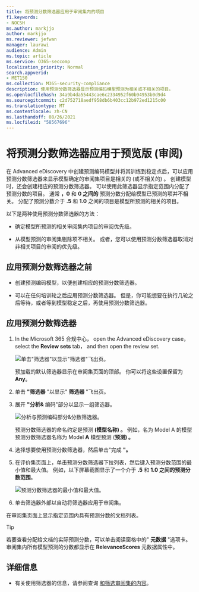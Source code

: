 ```yaml
---
title: 将预测分数筛选器应用于审阅集内的项目
f1.keywords:
- NOCSH
ms.author: markjjo
author: markjjo
ms.reviewer: jefwan
manager: laurawi
audience: Admin
ms.topic: article
ms.service: O365-seccomp
localization_priority: Normal
search.appverid:
- MET150
ms.collection: M365-security-compliance
description: 使用预测分数筛选器显示预测编码模型预测为相关或不相关的项目。
ms.openlocfilehash: 34a9b4da55443cae6c2334952f60b94953b0d9d4
ms.sourcegitcommit: c2d752718aedf958db6b403cc12b972ed1215c00
ms.translationtype: MT
ms.contentlocale: zh-CN
ms.lasthandoff: 08/26/2021
ms.locfileid: "58567696"
---
```

# <a name="apply-a-prediction-score-filter-to-a-review-set-preview"></a>将预测分数筛选器应用于预览版 (审阅) 

在 Advanced eDiscovery 中创建预测编码模型并将其训练到稳定点后，可以应用预测分数筛选器来显示模型确定的审阅集项目是相关的 (或不相关的) 。 创建模型时，还会创建相应的预测分数筛选器。 可以使用此筛选器显示指定范围内分配了预测分数的项目。 通常 **，0** 和 **0 之间的** 预测分数分配给模型已预测的项并不相关。 分配了预测分数介于 **.5** 和 **1.0** 之间的项目是模型所预测的相关的项目。

以下是两种使用预测分数筛选器的方法：

- 确定模型所预测的相关审阅集内项目的审阅优先级。

- 从模型预测的审阅集剔除项不相关。 或者，您可以使用预测分数筛选器取消对非相关项目的审阅的优先级。

## <a name="before-you-apply-a-prediction-score-filter"></a>应用预测分数筛选器之前

- 创建预测编码模型，以便创建相应的预测分数筛选器。

- 可以在任何培训轮之后应用预测分数筛选器。 但是，你可能想要在执行几轮之后等待，或者等到模型稳定之后，再使用预测分数筛选器。

## <a name="apply-a-prediction-score-filter"></a>应用预测分数筛选器

1. In the Microsoft 365 合规中心， open the Advanced eDiscovery case， select the **Review sets** tab， and then open the review set.

   ![单击"筛选器"以显示"筛选器"飞出页。](..\media\PredictionScoreFilter0.png)   

   预加载的默认筛选器显示在审阅集页面的顶部。 你可以将这些设置保留为 **Any**。

2. 单击 **"筛选器** "以显示" **筛选器** "飞出页。

3. 展开 **"分析&** 编码"部分以显示一组筛选器。

      ![分析与预测编码部分&分数筛选器。](..\media\PredictionScoreFilter1.png)

   预测分数筛选器的命名约定是预测 **(模型名称) 。** 例如，名为 Model A 的模型预测分数筛选器名称为 Model **A** 模型预测 (**预测) 。**

4. 选择想要使用预测分数筛选器，然后单击"完成 **"。**

5. 在评价集页面上，单击预测分数筛选器下拉列表，然后键入预测分数范围的最小值和最大值。 例如，以下屏幕截图显示了一个介于 **.5** 和 **1.0 之间的预测分数范围**。

   ![预测分数筛选器的最小值和最大值。](..\media\PredictionScoreFilter2.png)

6. 单击筛选器外部以自动将筛选器应用于审阅集。

  在审阅集页面上显示指定范围内具有预测分数的文档列表。 

  > [!TIP]
  > 若要查看分配给文档的实际预测分数，可以单击阅读窗格中的" **元数据** "选项卡。 审阅集内所有模型预测的分数都显示在 **RelevanceScores** 元数据属性中。

## <a name="more-information"></a>详细信息

- 有关使用筛选器的信息，请参阅查询 [和筛选审阅集的内容](review-set-search.md)。
